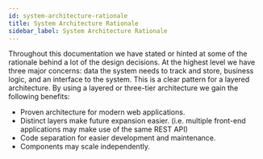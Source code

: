```yaml
---
id: system-architecture-rationale
title: System Architecture Rationale
sidebar_label: System Architecture Rationale
---
```


Throughout this documentation we have stated or hinted at some of the rationale behind a lot of the design decisions. At the highest level we have three major concerns: data the system needs to track and store, business logic, and an interface to the system. This is a clear pattern for a layered architecture. By using a layered or three-tier architecture we gain the following benefits:

- Proven architecture for modern web applications.
- Distinct layers make future expansion easier. (i.e. multiple front-end applications may make use of the same REST API)
- Code separation for easier development and maintenance.
- Components may scale independently.
